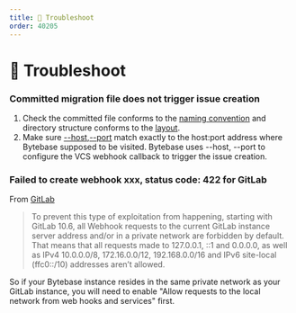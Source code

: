 ```yaml
---
title: 🐞 Troubleshoot
order: 40205
---
```


# 🐞 Troubleshoot

### Committed migration file does not trigger issue creation

1. Check the committed file conforms to the [naming convention](/docs/use-bytebase/name-and-organize-schema-files#naming-convention) and directory structure conforms to the [layout](/docs/use-bytebase/name-and-organize-schema-files#file-organization).
2. Make sure [--host](/docs/reference/command-line#host-less-than-less-than-string-greater-than-greater-than),[--port](/docs/reference/command-line#port-less-than-less-than-number-greater-than-greater-than) match exactly to the host:port address where Bytebase supposed to be visited. Bytebase uses --host, --port to configure the VCS webhook callback to trigger the issue creation.

### Failed to create webhook xxx, status code: 422 for GitLab

From [GitLab](https://docs.gitlab.com/ee/security/webhooks.html)

> To prevent this type of exploitation from happening, starting with GitLab 10.6, all Webhook requests to the current GitLab instance server address and/or in a private network are forbidden by default. That means that all requests made to 127.0.0.1, ::1 and 0.0.0.0, as well as IPv4 10.0.0.0/8, 172.16.0.0/12, 192.168.0.0/16 and IPv6 site-local (ffc0::/10) addresses aren’t allowed.

So if your Bytebase instance resides in the same private network as your GitLab instance, you will need to enable "Allow requests to the local network from web hooks and services" first.
